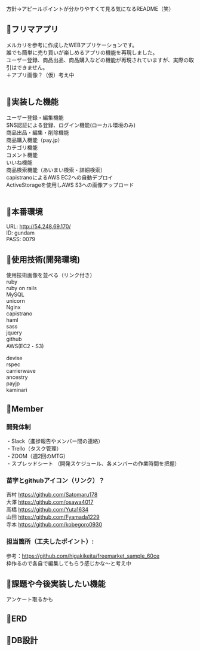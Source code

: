 方針→アピールポイントが分かりやすくて見る気になるREADME（笑）

## :orange_book:フリマアプリ
メルカリを参考に作成したWEBアプリケーションです。<br>
誰でも簡単に売り買いが楽しめるアプリの機能を再現しました。<br>
ユーザー登録、商品出品、商品購入などの機能が再現されていますが、実際の取引はできません。<br>
＋アプリ画像？（仮）考え中<br>
<br>

## :orange_book:実装した機能
ユーザー登録・編集機能<br>
SNS認証による登録、ログイン機能(ローカル環境のみ)<br>
商品出品・編集・削除機能<br>
商品購入機能（pay.jp）<br>
カテゴリ機能<br>
コメント機能<br>
いいね機能<br>
商品検索機能（あいまい検索・詳細検索）<br>
capistranoによるAWS EC2への自動デプロイ<br>
ActiveStorageを使用しAWS S3への画像アップロード<br>
<br>

## :orange_book:本番環境
URL:    http://54.248.69.170/<br>
ID:     gundam<br>
PASS:   0079



## :orange_book:使用技術(開発環境)
使用技術画像を並べる（リンク付き）<br>
ruby<br>
ruby on rails<br>
MySQL<br>
unicorn<br>
Nginx<br>
capistrano<br>
haml<br>
sass<br>
jquery<br>
github<br>
AWS(EC2・S3)<br>

devise<br>
rspec<br>
carrierwave<br>
ancestry<br>
payjp<br>
kaminari



## :orange_book:Member
### 開発体制<br>
・Slack（進捗報告やメンバー間の連絡）<br>
・Trello（タスク管理）<br>
・ZOOM（週2回のMTG）<br>
・スプレッドシート （開発スケジュール、各メンバーの作業時間を把握）

### 苗字とgithubアイコン（リンク）？<br>
吉村 https://github.com/Satomaru178<br>
大澤 https://github.com/osawa4017<br>
高橋 https://github.com/Yuta1634<br>
山田 https://github.com/Fyamada1229<br>
寺本 https://github.com/kobegoro0930<br>

### 担当箇所（工夫したポイント）:
参考：https://github.com/higakikeita/freemarket_sample_60ce<br>
枠作るので各自で編集してもらう感じかな〜と考え中



## :orange_book:課題や今後実装したい機能
アンケート取るかも



## :orange_book:ERD



## :orange_book:DB設計


